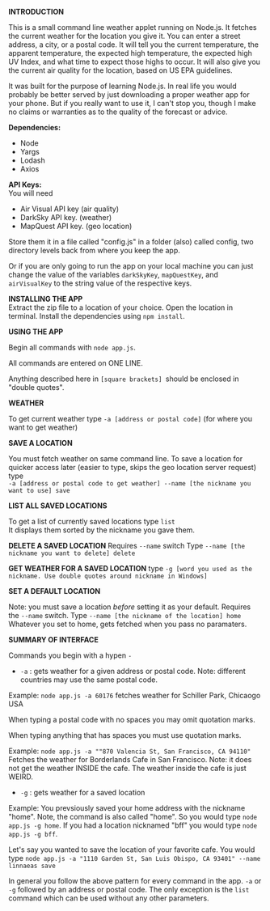 **INTRODUCTION**

This is a small command line weather applet running on Node.js. It fetches the current
weather for the location you give it. You can enter a street address, a city, or a 
postal code. It will tell you the current temperature, the apparent temperature, 
the expected high temperature, the expected high UV Index, and what time to expect
those highs to occur. It will also give you the current air quality for the location,
based on US EPA guidelines.

It was built for the purpose of learning Node.js. In real life you would probably be
better served by just downloading a proper weather app for your phone. But if you really
want to use it, I can't stop you, though I make no claims or warranties as to the quality 
of the forecast or advice.

**Dependencies:**

* Node
* Yargs
* Lodash
* Axios

**API Keys:**  
You will need
* Air Visual API key (air quality)
* DarkSky API key. (weather)
* MapQuest API key. (geo location)
  
Store them it in a file called "config.js" in
a folder (also) called config, two directory levels back from
where you keep the app.

Or if you are only going to run the app on your local machine
you can just change the value of the variables `darkSkyKey`, `mapQuestKey`,
 and `airVisualKey` to the string value of the respective keys.

**INSTALLING THE APP**  
Extract the zip file to a location of your choice. Open the location in terminal.
Install the dependencies using `npm install`. 

**USING THE APP**

Begin all commands with `node app.js`.

All commands are entered on ONE LINE.

Anything described here in `[square brackets] `should be enclosed in "double quotes".

**WEATHER**

To get current weather type `-a [address or postal code]` (for where you want to get weather)

**SAVE A LOCATION**

You must fetch weather on same command line.
To save a location for quicker access later (easier to type, skips the geo location server request)
type  
 `-a [address or postal code to get weather] --name [the nickname you want to use] save`


**LIST ALL SAVED LOCATIONS**

To get a list of currently saved locations type `list`  
It displays them sorted by the nickname you gave them.

**DELETE A SAVED LOCATION**
Requires `--name` switch
Type `--name [the nickname you want to delete] delete`

**GET WEATHER FOR A SAVED LOCATION**
type `-g [word you used as the nickname. Use double quotes around nickname in Windows]`

**SET A DEFAULT LOCATION**

Note: you must save a location _before_ setting it as your default.
Requires the `--name` switch.
Type `--name [the nickname of the location] home`
Whatever you set to home, gets fetched when you pass no paramaters.


**SUMMARY OF INTERFACE**

Commands you begin with a hypen `-`
* `-a` : gets weather for a given address or postal code. 
Note: different countries may use the same postal code.  

Example: `node app.js -a 60176` 
fetches weather for Schiller Park, Chicaogo USA

When typing a postal code with no spaces you may omit quotation marks.

When typing anything that has spaces you must use quotation marks.  

Example: `node app.js -a ""870 Valencia St, San Francisco, CA 94110"`  
Fetches the weather for Borderlands Cafe in San Francisco. 
Note: it does not get the weather INSIDE the cafe. The weather
inside the cafe is just WEIRD. 


* `-g` : gets weather for a saved location

Example: You prevsiously saved your home address with the nickname "home". Note,
the command is also called "home". So you would type `node app.js -g home`.
If you had a location nicknamed "bff" you would type `node app.js -g bff`.


Let's say you wanted to save the location of your favorite cafe. You would type
`node app.js -a "1110 Garden St, San Luis Obispo, CA 93401" --name linnaeas save`



In general you follow the above pattern for every command in the app.
`-a` or `-g` followed by an address or postal code. The only exception is the `list` command
which can be used without any other parameters.



